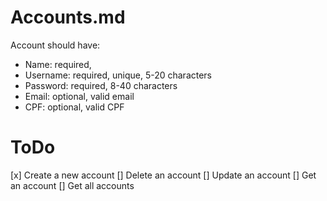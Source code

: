 # Accounts.md

Account should have:

- Name: required,
- Username: required, unique, 5-20 characters
- Password: required, 8-40 characters
- Email: optional, valid email
- CPF: optional, valid CPF

# ToDo

[x] Create a new account
[] Delete an account
[] Update an account
[] Get an account
[] Get all accounts
